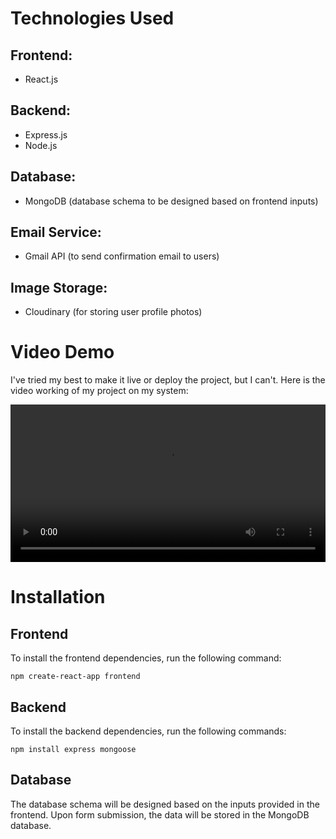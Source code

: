 <h1>Technologies Used</h1>
<h2>Frontend:</h2>
<ul>
    <li>React.js</li>
</ul>
<h2>Backend:</h2>
<ul>
    <li>Express.js</li>
    <li>Node.js</li>
</ul>
<h2>Database:</h2>
<ul>
    <li>MongoDB (database schema to be designed based on frontend inputs)</li>
</ul>
<h2>Email Service:</h2>
<ul>
    <li>Gmail API (to send confirmation email to users)</li>
</ul>
<h2>Image Storage:</h2>
<ul>
    <li>Cloudinary (for storing user profile photos)</li>
</ul>

<div>
<h1>Video Demo</h1>
<p>I've tried my best to make it live or deploy the project, but I can't. Here is the video working of my project on my system:</p>
<video src="https://github.com/shubGupta10/MERN-Training-Project/assets/132940559/2fca906c-7fff-46e0-8d81-1093ec8c48bf" width="100%" controls></video>
</div>
<h1>Installation</h1>
<h2>Frontend</h2>
<p>To install the frontend dependencies, run the following command:</p>
<pre><code>npm create-react-app frontend</code></pre>

<h2>Backend</h2>
<p>To install the backend dependencies, run the following commands:</p>
<pre><code>npm install express mongoose</code></pre>

<h2>Database</h2>
<p>The database schema will be designed based on the inputs provided in the frontend. Upon form submission, the data will be stored in the MongoDB database.</p>
